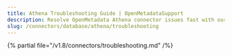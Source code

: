 ```yaml
---
title: Athena Troubleshooting Guide | OpenMetadataSupport
description: Resolve OpenMetadata Athena connector issues fast with our comprehensive troubleshooting guide. Fix common database connection problems and errors quickly.
slug: /connectors/database/athena/troubleshooting
---
```


{% partial file="/v1.8/connectors/troubleshooting.md" /%}
